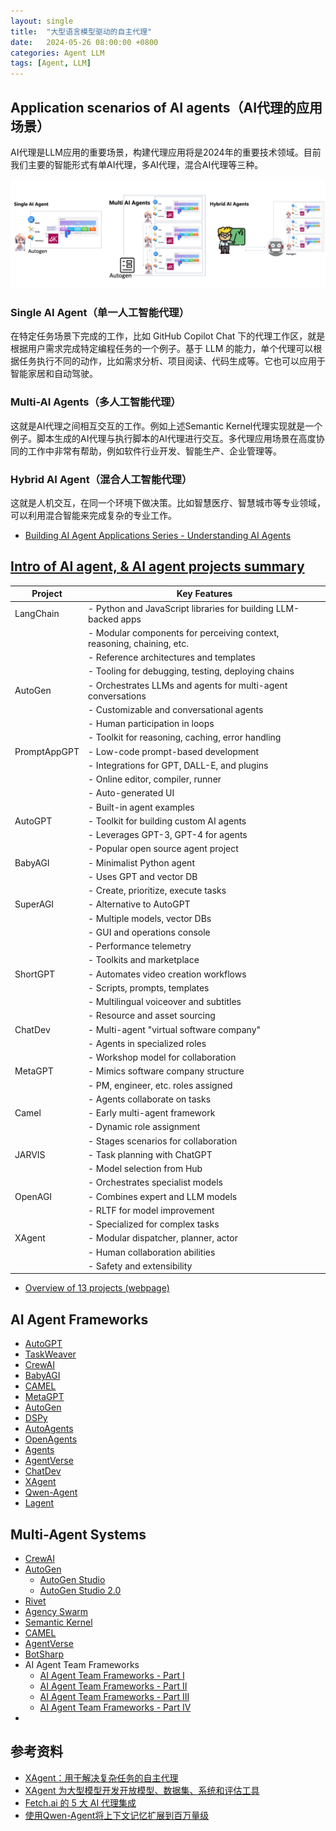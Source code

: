 ```yaml
---
layout: single
title:  "大型语言模型驱动的自主代理"
date:   2024-05-26 08:00:00 +0800
categories: Agent LLM
tags: [Agent, LLM]
---
```


## Application scenarios of AI agents（AI代理的应用场景）
AI代理是LLM应用的重要场景，构建代理应用将是2024年的重要技术领域。目前我们主要的智能形式有单AI代理，多AI代理，混合AI代理等三种。

![](/images/2024/Agent/hybridAgent.png)

### Single AI Agent（单一人工智能代理）
在特定任务场景下完成的工作，比如 GitHub Copilot Chat 下的代理工作区，就是根据用户需求完成特定编程任务的一个例子。基于 LLM 的能力，单个代理可以根据任务执行不同的动作，比如需求分析、项目阅读、代码生成等。它也可以应用于智能家居和自动驾驶。

### Multi-AI Agents（多人工智能代理）
这就是AI代理之间相互交互的工作。例如上述Semantic Kernel代理实现就是一个例子。脚本生成的AI代理与执行脚本的AI代理进行交互。多代理应用场景在高度协同的工作中非常有帮助，例如软件行业开发、智能生产、企业管理等。

### Hybrid AI Agent（混合人工智能代理）
这就是人机交互，在同一个环境下做决策。比如智慧医疗、智慧城市等专业领域，可以利用混合智能来完成复杂的专业工作。

- [Building AI Agent Applications Series - Understanding AI Agents](https://techcommunity.microsoft.com/t5/educator-developer-blog/building-ai-agent-applications-series-understanding-ai-agents/ba-p/4046944)


## [Intro of AI agent, & AI agent projects summary](https://medium.com/@henryhengluo/intro-of-ai-agent-ai-agent-projects-summary-52f4a364ab86)

| Project       | Key Features                                                                                          |
|---------------|-------------------------------------------------------------------------------------------------------|
| LangChain     | - Python and JavaScript libraries for building LLM-backed apps                                        |
|               | - Modular components for perceiving context, reasoning, chaining, etc.                               |
|               | - Reference architectures and templates                                                              |
|               | - Tooling for debugging, testing, deploying chains                                                   |
| AutoGen       | - Orchestrates LLMs and agents for multi-agent conversations                                          |
|               | - Customizable and conversational agents                                                             |
|               | - Human participation in loops                                                                       |
|               | - Toolkit for reasoning, caching, error handling                                                     |
| PromptAppGPT  | - Low-code prompt-based development                                                                   |
|               | - Integrations for GPT, DALL-E, and plugins                                                          |
|               | - Online editor, compiler, runner                                                                     |
|               | - Auto-generated UI                                                                                   |
|               | - Built-in agent examples                                                                             |
| AutoGPT       | - Toolkit for building custom AI agents                                                               |
|               | - Leverages GPT-3, GPT-4 for agents                                                                    |
|               | - Popular open source agent project                                                                   |
| BabyAGI       | - Minimalist Python agent                                                                             |
|               | - Uses GPT and vector DB                                                                              |
|               | - Create, prioritize, execute tasks                                                                   |
| SuperAGI      | - Alternative to AutoGPT                                                                              |
|               | - Multiple models, vector DBs                                                                         |
|               | - GUI and operations console                                                                          |
|               | - Performance telemetry                                                                              |
|               | - Toolkits and marketplace                                                                            |
| ShortGPT      | - Automates video creation workflows                                                                  |
|               | - Scripts, prompts, templates                                                                         |
|               | - Multilingual voiceover and subtitles                                                               |
|               | - Resource and asset sourcing                                                                         |
| ChatDev       | - Multi-agent "virtual software company"                                                              |
|               | - Agents in specialized roles                                                                         |
|               | - Workshop model for collaboration                                                                    |
| MetaGPT       | - Mimics software company structure                                                                   |
|               | - PM, engineer, etc. roles assigned                                                                   |
|               | - Agents collaborate on tasks                                                                         |
| Camel         | - Early multi-agent framework                                                                         |
|               | - Dynamic role assignment                                                                             |
|               | - Stages scenarios for collaboration                                                                  |
| JARVIS        | - Task planning with ChatGPT                                                                          |
|               | - Model selection from Hub                                                                            |
|               | - Orchestrates specialist models                                                                      |
| OpenAGI       | - Combines expert and LLM models                                                                      |
|               | - RLTF for model improvement                                                                          |
|               | - Specialized for complex tasks                                                                       |
| XAgent        | - Modular dispatcher, planner, actor                                                                  |
|               | - Human collaboration abilities                                                                       |
|               | - Safety and extensibility                                                                            |

- [Overview of 13 projects (webpage)](https://script.google.com/macros/s/AKfycbwm6MFGFxFKHauvyj-Z34uQTJakbOFIaRTPEp9MOaBvcK5NvlLdvPbZer1lo0LjTVu1tA/exec)


## AI Agent Frameworks
- [AutoGPT](https://github.com/Significant-Gravitas/AutoGPT)
- [TaskWeaver](https://github.com/microsoft/TaskWeaver)
- [CrewAI](https://github.com/joaomdmoura/crewAI)
- [BabyAGI](https://github.com/yoheinakajima/babyagi)
- [CAMEL](https://github.com/camel-ai/camel)
- [MetaGPT](https://github.com/geekan/MetaGPT)
- [AutoGen](https://github.com/microsoft/autogen)
- [DSPy](https://github.com/stanfordnlp/dspy)
- [AutoAgents](https://github.com/Link-AGI/AutoAgents)
- [OpenAgents](https://github.com/xlang-ai/OpenAgents)
- [Agents](https://github.com/aiwaves-cn/agents)
- [AgentVerse](https://github.com/OpenBMB/AgentVerse)
- [ChatDev](https://github.com/OpenBMB/ChatDev)
- [XAgent](https://github.com/OpenBMB/XAgent)
- [Qwen-Agent](https://github.com/QwenLM/Qwen-Agent)
- [Lagent](https://github.com/InternLM/lagent)


## Multi-Agent Systems
- [CrewAI](https://www.crewai.com/)
- [AutoGen](https://microsoft.github.io/autogen/)
    - [AutoGen Studio](https://github.com/microsoft/autogen/tree/main/samples/apps/autogen-studio)
    - [AutoGen Studio 2.0](https://autogen-studio.com/autogen-studio-ui)
- [Rivet](https://rivet.ironcladapp.com/)
- [Agency Swarm](https://github.com/VRSEN/agency-swarm)
- [Semantic Kernel](https://learn.microsoft.com/en-us/semantic-kernel/overview/)
- [CAMEL](https://github.com/camel-ai/camel)
- [AgentVerse](https://github.com/OpenBMB/AgentVerse)
- [BotSharp](https://github.com/SciSharp/BotSharp)
- AI Agent Team Frameworks
    - [AI Agent Team Frameworks - Part I](https://www.linkedin.com/pulse/ai-agent-team-frameworks-part-i-p%C3%A9ter-balogh-1xanf)
    - [AI Agent Team Frameworks - Part II](https://www.linkedin.com/pulse/ai-agent-team-frameworks-part-ii-p%C3%A9ter-balogh-zj1uf)
    - [AI Agent Team Frameworks - Part III](https://www.linkedin.com/pulse/ai-agent-team-frameworks-part-iii-p%C3%A9ter-balogh-hscuf)
    - [AI Agent Team Frameworks - Part IV](https://www.linkedin.com/pulse/ai-agent-team-frameworks-part-iv-p%C3%A9ter-balogh-yya8e)
- []()


## 参考资料
- [XAgent：用于解决复杂任务的自主代理](https://blog.x-agent.net/blog/xagent/)
- [XAgent 为大型模型开发开放模型、数据集、系统和评估工具](https://blog.x-agent.net/projects/)
- [Fetch.ai 的 5 大 AI 代理集成](https://fetch.ai/blog/fetch-ai-s-top-5-AI-Agent-integrations)
- [使用Qwen-Agent将上下文记忆扩展到百万量级](https://qwenlm.github.io/zh/blog/qwen-agent-2405/)
